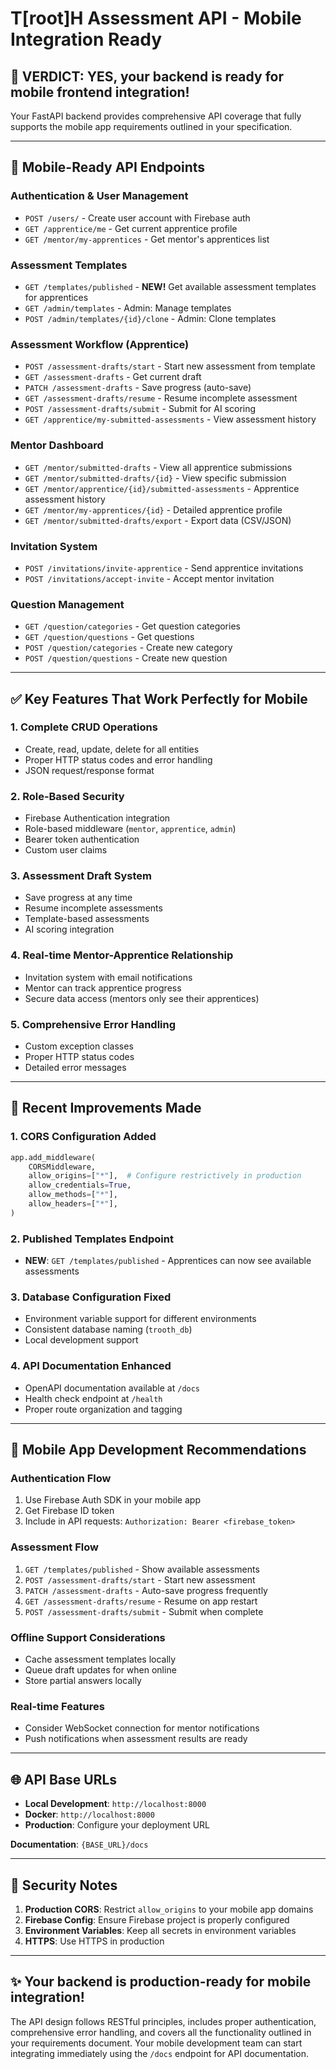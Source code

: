 # T[root]H Assessment API - Mobile Integration Ready

## 🚀 **VERDICT: YES, your backend is ready for mobile frontend integration!**

Your FastAPI backend provides comprehensive API coverage that fully supports the mobile app requirements outlined in your specification.

---

## 📱 **Mobile-Ready API Endpoints**

### **Authentication & User Management**
- `POST /users/` - Create user account with Firebase auth
- `GET /apprentice/me` - Get current apprentice profile
- `GET /mentor/my-apprentices` - Get mentor's apprentices list

### **Assessment Templates**
- `GET /templates/published` - **NEW!** Get available assessment templates for apprentices
- `GET /admin/templates` - Admin: Manage templates
- `POST /admin/templates/{id}/clone` - Admin: Clone templates

### **Assessment Workflow (Apprentice)**
- `POST /assessment-drafts/start` - Start new assessment from template
- `GET /assessment-drafts` - Get current draft
- `PATCH /assessment-drafts` - Save progress (auto-save)
- `GET /assessment-drafts/resume` - Resume incomplete assessment
- `POST /assessment-drafts/submit` - Submit for AI scoring
- `GET /apprentice/my-submitted-assessments` - View assessment history

### **Mentor Dashboard**
- `GET /mentor/submitted-drafts` - View all apprentice submissions
- `GET /mentor/submitted-drafts/{id}` - View specific submission
- `GET /mentor/apprentice/{id}/submitted-assessments` - Apprentice assessment history
- `GET /mentor/my-apprentices/{id}` - Detailed apprentice profile
- `GET /mentor/submitted-drafts/export` - Export data (CSV/JSON)

### **Invitation System**
- `POST /invitations/invite-apprentice` - Send apprentice invitations
- `POST /invitations/accept-invite` - Accept mentor invitation

### **Question Management**
- `GET /question/categories` - Get question categories
- `GET /question/questions` - Get questions
- `POST /question/categories` - Create new category
- `POST /question/questions` - Create new question

---

## ✅ **Key Features That Work Perfectly for Mobile**

### **1. Complete CRUD Operations**
- Create, read, update, delete for all entities
- Proper HTTP status codes and error handling
- JSON request/response format

### **2. Role-Based Security**
- Firebase Authentication integration
- Role-based middleware (`mentor`, `apprentice`, `admin`)
- Bearer token authentication
- Custom user claims

### **3. Assessment Draft System**
- Save progress at any time
- Resume incomplete assessments
- Template-based assessments
- AI scoring integration

### **4. Real-time Mentor-Apprentice Relationship**
- Invitation system with email notifications
- Mentor can track apprentice progress
- Secure data access (mentors only see their apprentices)

### **5. Comprehensive Error Handling**
- Custom exception classes
- Proper HTTP status codes
- Detailed error messages

---

## 🔧 **Recent Improvements Made**

### **1. CORS Configuration Added**
```python
app.add_middleware(
    CORSMiddleware,
    allow_origins=["*"],  # Configure restrictively in production
    allow_credentials=True,
    allow_methods=["*"],
    allow_headers=["*"],
)
```

### **2. Published Templates Endpoint**
- **NEW**: `GET /templates/published` - Apprentices can now see available assessments

### **3. Database Configuration Fixed**
- Environment variable support for different environments
- Consistent database naming (`trooth_db`)
- Local development support

### **4. API Documentation Enhanced**
- OpenAPI documentation available at `/docs`
- Health check endpoint at `/health`
- Proper route organization and tagging

---

## 📱 **Mobile App Development Recommendations**

### **Authentication Flow**
1. Use Firebase Auth SDK in your mobile app
2. Get Firebase ID token
3. Include in API requests: `Authorization: Bearer <firebase_token>`

### **Assessment Flow**
1. `GET /templates/published` - Show available assessments
2. `POST /assessment-drafts/start` - Start new assessment
3. `PATCH /assessment-drafts` - Auto-save progress frequently
4. `GET /assessment-drafts/resume` - Resume on app restart
5. `POST /assessment-drafts/submit` - Submit when complete

### **Offline Support Considerations**
- Cache assessment templates locally
- Queue draft updates for when online
- Store partial answers locally

### **Real-time Features**
- Consider WebSocket connection for mentor notifications
- Push notifications when assessment results are ready

---

## 🌐 **API Base URLs**

- **Local Development**: `http://localhost:8000`
- **Docker**: `http://localhost:8000`
- **Production**: Configure your deployment URL

**Documentation**: `{BASE_URL}/docs`

---

## 🔐 **Security Notes**

1. **Production CORS**: Restrict `allow_origins` to your mobile app domains
2. **Firebase Config**: Ensure Firebase project is properly configured
3. **Environment Variables**: Keep all secrets in environment variables
4. **HTTPS**: Use HTTPS in production

---

## ✨ **Your backend is production-ready for mobile integration!**

The API design follows RESTful principles, includes proper authentication, comprehensive error handling, and covers all the functionality outlined in your requirements document. Your mobile development team can start integrating immediately using the `/docs` endpoint for API documentation.
